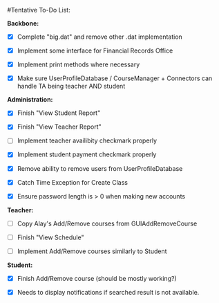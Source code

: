 #Tentative To-Do List:

**Backbone:**

- [x] Complete "big.dat" and remove other .dat implementation

- [x] Implement some interface for Financial Records Office

- [x] Implement print methods where necessary

- [x] Make sure UserProfileDatabase / CourseManager + Connectors can handle TA being teacher AND student

**Administration:**

- [x] Finish "View Student Report"

- [x] Finish "View Teacher Report"

- [ ] Implement teacher availibity checkmark properly

- [x] Implement student payment checkmark properly

- [x] Remove ability to remove users from UserProfileDatabase

- [x] Catch Time Exception for Create Class

- [x] Ensure password length is > 0 when making new accounts

**Teacher:**

- [ ] Copy Alay's Add/Remove courses from GUIAddRemoveCourse

- [ ] Finish "View Schedule"

- [ ] Implement Add/Remove courses similarly to Student

**Student:**

- [x] Finish Add/Remove course (should be mostly working?)

- [x] Needs to display notifications if searched result is not available. 
